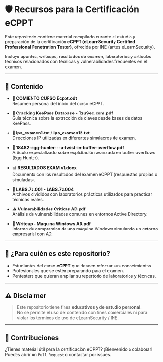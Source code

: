 # 🛡️ Recursos para la Certificación eCPPT

Este repositorio contiene material recopilado durante el estudio y preparación de la certificación **eCPPT (eLearnSecurity Certified Professional Penetration Tester)**, ofrecida por INE (antes eLearnSecurity).

Incluye apuntes, writeups, resultados de examen, laboratorios y artículos técnicos relacionados con técnicas y vulnerabilidades frecuentes en el examen.

---

## 📁 Contenido

- 📄 **COMIENTO CURSO Ecppt.odt**  
  Resumen personal del inicio del curso eCPPT.

- 🔐 **Cracking KeePass Database - TzuSec.com.pdf**  
  Guía técnica sobre la extracción de claves desde bases de datos KeePass.

- 🧪 **ips_examen1.txt** / **ips_examen12.txt**  
  Direcciones IP utilizadas en diferentes simulacros de examen.

- 🧠 **18482-egg-hunter---a-twist-in-buffer-overflow.pdf**  
  Artículo especializado sobre exploitación avanzada en buffer overflows (Egg Hunter).

- 📊 **RESULTADOS EXAM v1.docx**  
  Documento con los resultados del examen eCPPT (respuestas propias o simuladas).

- 🧰 **LABS.7z.001 - LABS.7z.004**  
  Archivos divididos con laboratorios prácticos utilizados para practicar técnicas reales.

- ⚠️ **Vulnerabilidades Críticas AD.pdf**  
  Análisis de vulnerabilidades comunes en entornos Active Directory.

- 📝 **Writeup - Maquina Windows AD.pdf**  
  Informe de compromiso de una máquina Windows simulando un entorno empresarial con AD.

---

## 🧠 ¿Para quién es este repositorio?

- Estudiantes del curso **eCPPT** que deseen reforzar sus conocimientos.
- Profesionales que se estén preparando para el examen.
- Pentesters que quieran ampliar su repertorio de laboratorios y técnicas.

---

## ⚠️ Disclaimer

> Este repositorio tiene fines **educativos y de estudio personal**.  
> No se permite el uso del contenido con fines comerciales ni para violar los términos de uso de eLearnSecurity / INE.

---

## 🤝 Contribuciones

¿Tienes material útil para la certificación eCPPT? ¡Bienvenido a colaborar! Puedes abrir un `Pull Request` o contactar por issues.


